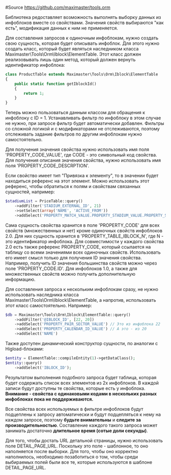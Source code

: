 #Source https://github.com/maximaster/tools.orm

Библиотека редоставляет возможность выполнять выборку данных из инфоблоков вместе со свойствами. Значения свойств выбираются "как есть", модификация данных к ним не применяется.

Для составления запросов к одиночным инфоблокам, нужно создать свою сущность, которая будет описывать инфоблок. Для этого нужно создать класс, который будет являться наследником класса Maximaster\Tools\Orm\Iblock\ElementTable. Этот класс должен реализовывать лишь один метод, который должен вернуть идентификатор инфоблока:
  
```php
class ProductTable extends Maximaster\Tools\Orm\Iblock\ElementTable
{
    public static function getIblockId()
    {
        return 1;
    }
}
```

Теперь можно пользоваться данным классом для обращения к инфоблоку с ID = 1. Устанавливать фильтр по инфоблоку в этом случае не нужно, при запросе фильтр будет автоматически добавлен. Фильтры со сложной логикой и с модификаторами не отслеживаются, поэтому отслеживать задание фильтров по другим инфоблокам нужно самостоятельно.

Для получения значения свойства нужно использовать имя поля 'PROPERTY_CODE_VALUE', где CODE - это символьный код свойства. Для получения описания значения свойства, нужно использовать имя поля 'PROPERTY_CODE_DESCRPTION'.

Если свойство имеет тип "Привязка к элементу", то в значении будет находиться референс на этот элемент. Можно использовать этот референс, чтобы обратиться к полям и свойствам связанных сущностей, например:

```php
$stadiumList = PriceTable::query()
    ->addFilter('STADIUM_EXTERNAL_ID', 21)
    ->setSelect(array('NAME', 'ACTIVE_FROM'))
    ->addSelect('PROPERTY_MATCH_VALUE.PROPERTY_STADIUM_VALUE.PROPERTY_SEATROOT_ID_VALUE', 'STADIUM_EXTERNAL_ID');
```
  
Сама сущность свойства хранится в поле 'PROPERTY_CODE' для всех свойств (множественных и нет) кроме одиночных свойств инфоблоков 2.0. Для них сущность хранится в 'PROPERTY_TABLE_IBLOCK_N', где N - это идентификатор инфоблока. Для совместимости у каждого свойства 2.0 есть также референс PROPERTY_CODE, который ссылается на таблицу со всеми значениями всех одиночных свойств. Использовать его имеет смысл только для получения ID значения свойства. Например, получить ID значения большинства свойств можно через поле 'PROPERTY_CODE.ID'. Для инфоблоков 1.0, а также для множественных свойств можно получить дополнительную информацию.

Для составления запроса к нескольким инфоблокам сразу, не нужно использовать наследника класса Maximaster\Tools\Orm\Iblock\ElementTable, а напротив, использовать этот класс самостоятельно. Например:

```php
$db = Maximaster\Tools\Orm\Iblock\ElementTable::query()
	->addFilter('@IBLOCK_ID', [22, 20])
	->addSelect('PROPERTY_PAIR_SECTOR_VALUE') // Это из инфоблока 22
	->addSelect('PROPERTY_CALENDAR_ID_VALUE') // А это - из 20
	->addSelect('NAME')
```
  Также доступен динамический конструктор сущности, по аналогии с Higload-блоками:
  
```php
$entity = ElementTable::compileEntity(1)->getDataClass();
$entity::query()
	->addSelect('IBLOCK_ID');
```
    
Результатом выполнения подобного запроса будет таблица, которая будет содержать список всех элементов из 2х инфоблоков. В каждой записи будут доступны те свойства, которые есть у инфоблока. 
**Внимание - свойства с одинаковыми кодами в нескольких разных инфоблоках пока не поддерживаются.**

Все свойства всех используемых в фильтре инфоблоков будут подцеплены к запросу автоматически и будут подцепляться к нему на каждом запросе, поэтому **будьте внимательны** и **следите за производительностью**. Составление каждого такого запроса может занимать достаточно **длительное время (сотые доли секунды)**.

Для того, чтобы достать URL детальной страницы, нужно использовать поле DETAIL_PAGE_URL. Поскольку это поле - шаблонное, то оно наполняется после выборки. Для того, чтобы оно корректно наполнилось, необходимо позаботиться о том, чтобы среди выбираемых полей были все те, которые используются в шаблоне DETAIL_PAGE_URL.
